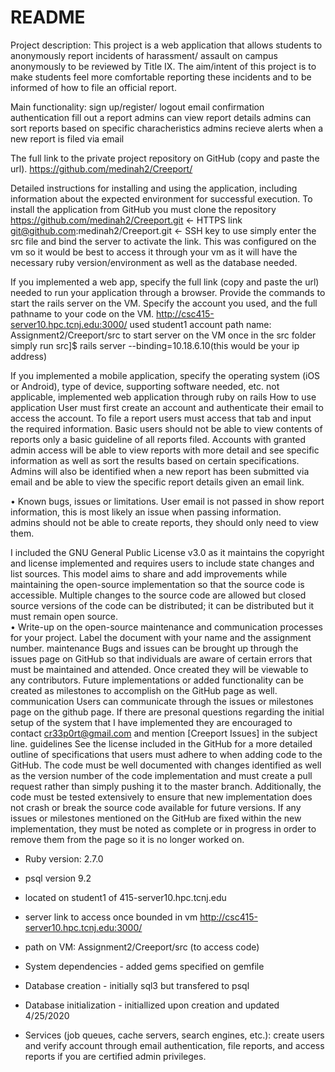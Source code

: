 # README


Project description:
This project is a web application that allows students to anonymously report incidents of harassment/ assault on campus anonymously to be reviewed by Title IX. The aim/intent of this project is to make students feel more comfortable reporting these incidents and to be informed of how to file an official report.

Main functionality:
sign up/register/ logout
email confirmation authentication
fill out a report
admins can view report details
admins can sort reports based on specific characheristics 
admins recieve alerts when a new report is filed via email

The full link to the private project repository on GitHub (copy and paste the url). 
https://github.com/medinah2/Creeport/

Detailed instructions for installing and using the application, including information about the expected environment for successful execution. 
To install the application from GitHub you must clone the repository
https://github.com/medinah2/Creeport.git ← HTTPS link
git@github.com:medinah2/Creeport.git  ← SSH key 
to use simply enter the src file and bind the server to activate the link.  This was configured on the vm so it would be best to access it through your vm as it will have the necessary ruby version/environment as well as the database needed.

If you implemented a web app, specify the full link (copy and paste the url) needed to run your application through a browser. Provide the commands to start the rails server on the VM. Specify the account you used, and the full pathname to your code on the VM. 
http://csc415-server10.hpc.tcnj.edu:3000/
used student1 account
path name: Assignment2/Creeport/src 
to start server on the VM once in the src folder simply run src]$ rails server --binding=10.18.6.10(this would be your ip address) 

If you implemented a mobile application, specify the operating system (iOS or Android), type of device, supporting software needed, etc. 
not applicable, implemented web application through ruby on rails 
How to use application
User must first create an account and authenticate their email to access the account.  To file a report users must access that tab and input the required information.  Basic users should not be able to view contents of reports only a basic guideline of all reports filed.  Accounts with granted admin access will be able to view reports with more detail and see specific information as well as sort the results based on certain specifications.  Admins will also be identified when a new report has been submitted via email and be able to view the specific report details given an email link.

• Known bugs, issues or limitations. 
User email is not passed in show report information, this is most likely an issue when passing information.  
admins should not be able to create reports, they should only need to view them.

I included the GNU General Public License v3.0 as it maintains the copyright and license implemented and requires users to include state changes and list sources.  This model aims to share and add improvements while maintaining the open-source implementation so that the source code is accessible.  Multiple changes to the source code are allowed but closed source versions of the code can be distributed; it can be distributed but it must remain open source.   
• Write-up on the open-source maintenance and communication processes for your project. Label the document with your name and the assignment number. 
maintenance
Bugs and issues can be brought up through the issues page on GitHub so that individuals are aware of certain errors that must be maintained and attended.  Once created they will be viewable to any contributors.
Future implementations or added functionality can be created as milestones to accomplish on the GitHub page as well.
communication
Users can communicate through the issues or milestones page on the github page.  If there are presonal questions regarding the initial setup of the system that I have implemented they are encouraged to contact cr33p0rt@gmail.com and mention [Creeport Issues] in the subject line. 
guidelines
See the license included in the GitHub for a more detailed outline of specifications that users must adhere to when adding code to the GitHub.
The code must be well documented with changes identified as well as the version number of the code implementation and must create a pull request rather than simply pushing it to the master branch. Additionally, the code must be tested extensively to ensure that new implementation does not crash or break the source code available for future versions.  If any issues or milestones mentioned on the GitHub are fixed within the new implementation, they must be noted as complete or in progress in order to remove them from the page so it is no longer worked on.  




* Ruby version: 2.7.0

* psql version 9.2

* located on student1 of 415-server10.hpc.tcnj.edu

* server link to access once bounded in vm http://csc415-server10.hpc.tcnj.edu:3000/

* path on VM: Assignment2/Creeport/src (to access code)

* System dependencies - added gems specified on gemfile 

* Database creation - initially sql3 but transfered to psql

* Database initialization - initiallized upon creation and updated 4/25/2020

* Services (job queues, cache servers, search engines, etc.): create users and verify account through email authentication, file reports, and access reports if you are certified admin privileges.

